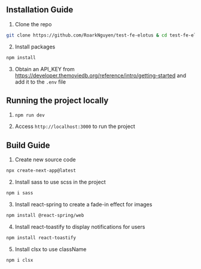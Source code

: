 ## Installation Guide

1. Clone the repo

```bash
git clone https://github.com/RoarkNguyen/test-fe-elotus & cd test-fe-elotus
```

2. Install packages

```bash
npm install
```

3. Obtain an API_KEY from https://developer.themoviedb.org/reference/intro/getting-started and add it to the `.env` file

## Running the project locally

1. `npm run dev`

2. Access `http://localhost:3000` to run the project

## Build Guide

1. Create new source code

```bash
npx create-next-app@latest
```

2. Install sass to use scss in the project

```bash
npm i sass
```

3. Install react-spring to create a fade-in effect for images

```bash
npm install @react-spring/web
```

4. Install react-toastify to display notifications for users

```bash
npm install react-toastify
```

5. Install clsx to use className

```bash
npm i clsx
```

